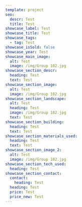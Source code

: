 ```yaml
---
template: project
seo:
  descr: Test
  title: Test
showcase_label: Test
showcase_title: Test
showcase_tags:
  - tag: Test
showcase_isSold: false
showcase_year: Test
showcase_main_image:
  alt: Test
  image: /img/Group 102.jpg
showcase_section_descr:
  heading: Test
  text: Test
showcase_section_image:
  alt: Test
  image: /img/Group 102.jpg
showcase_section_landscape:
  alt: Test
  heading: Test
  image: /img/Group 102.jpg
  text: Test
showcase_section_building:
  heading: Test
  text: Test
showcase_section_materials_used:
  heading: Test
  text: Test
showcase_section_image_2:
  alt: Test
  image: /img/Group 102.jpg
showcase_section_tech_used:
  heading: Test
showcase_section_contact:
  contact:
    heading: Test
  heading: Test
  price: Test
  price_new: Test
---
```

